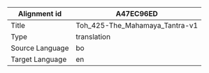 |Alignment id | A47EC96ED
| --- | --- 
|Title | Toh_425-The_Mahamaya_Tantra-v1 
|Type | translation
|Source Language | bo
|Target Language | en